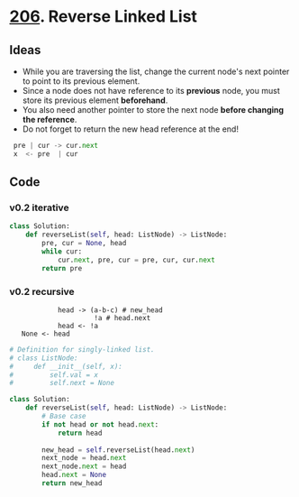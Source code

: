 # [206](https://leetcode.com/problems/reverse-linked-list/). Reverse Linked List

## Ideas 

* While you are traversing the list, change the current node's next pointer to point to its previous element. 
* Since a node does not have reference to its **previous** node, you must store its previous element **beforehand**. 
* You also need another pointer to store the next node **before changing the reference**. 
* Do not forget to return the new head reference at the end!

``` python
 pre | cur -> cur.next 
 x  <- pre  | cur
```

## Code 

### v0.2 iterative 

``` python
class Solution:
    def reverseList(self, head: ListNode) -> ListNode:
        pre, cur = None, head
        while cur:
            cur.next, pre, cur = pre, cur, cur.next 
        return pre
```

### v0.2 recursive 

```  
			head -> (a-b-c) # new_head
			         !a # head.next 
			head <- !a
   None <- head

```

``` python 
# Definition for singly-linked list.
# class ListNode:
#     def __init__(self, x):
#         self.val = x
#         self.next = None

class Solution:
    def reverseList(self, head: ListNode) -> ListNode:
        # Base case 
        if not head or not head.next:
            return head 
        
        new_head = self.reverseList(head.next)
        next_node = head.next 
        next_node.next = head
        head.next = None
        return new_head 
```